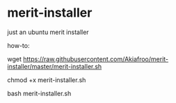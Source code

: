 # merit-installer
just an ubuntu merit installer


how-to:


wget https://raw.githubusercontent.com/Akiafroo/merit-installer/master/merit-installer.sh


chmod +x merit-installer.sh


bash merit-installer.sh


